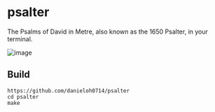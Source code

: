# psalter

The Psalms of David in Metre, also known as the 1650 Psalter, in your terminal.

![image](https://github.com/user-attachments/assets/b91efe22-4112-4462-b7cd-1ab50f3a1988)

## Build
```
https://github.com/danieloh0714/psalter
cd psalter
make
```
